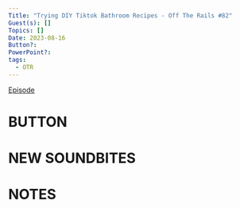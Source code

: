```yaml
---
Title: "Trying DIY Tiktok Bathroom Recipes - Off The Rails #82"
Guest(s): []
Topics: []
Date: 2023-08-16
Button?: 
PowerPoint?: 
tags:
  - OTR
---
```

[Episode](https://youtu.be/oj8MPSogvvE)
# BUTTON
# NEW SOUNDBITES
# NOTES


